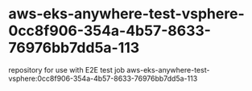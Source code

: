 # aws-eks-anywhere-test-vsphere-0cc8f906-354a-4b57-8633-76976bb7dd5a-113
repository for use with E2E test job aws-eks-anywhere-test-vsphere:0cc8f906-354a-4b57-8633-76976bb7dd5a-113
